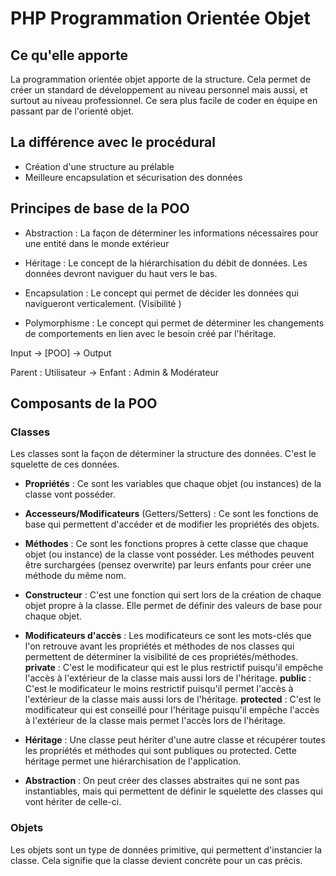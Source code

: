 # PHP Programmation Orientée Objet

## Ce qu'elle apporte

La programmation orientée objet apporte de la structure. Cela permet de créer un standard de développement au niveau personnel mais aussi, et surtout au niveau professionnel.
Ce sera plus facile de coder en équipe en passant par de l'orienté objet.

## La différence avec le procédural

- Création d'une structure au prélable
- Meilleure encapsulation et sécurisation des données

## Principes de base de la POO

- Abstraction : La façon de déterminer les informations nécessaires pour une entité dans le monde extérieur

- Héritage : Le concept de la hiérarchisation du débit de données. Les données devront naviguer du haut vers le bas.

- Encapsulation : Le concept qui permet de décider les données qui navigueront verticalement. (Visibilité
)
- Polymorphisme : Le concept qui permet de déterminer les changements de comportements en lien avec le besoin créé par l'héritage.

Input -> [POO] -> Output

Parent : Utilisateur -> Enfant : Admin & Modérateur

## Composants de la POO

### Classes

Les classes sont la façon de déterminer la structure des données. C'est le squelette de ces données.

  - **Propriétés** : Ce sont les variables que chaque objet (ou instances) de la classe vont posséder.
  - **Accesseurs/Modificateurs** (Getters/Setters) : Ce sont les fonctions de base qui permettent d'accéder et de modifier les propriétés des objets.
  - **Méthodes** : Ce sont les fonctions propres à cette classe que chaque objet (ou instance) de la classe vont posséder. Les méthodes peuvent être surchargées (pensez overwrite) par leurs enfants pour créer une méthode du même nom.
  - **Constructeur** : C'est une fonction qui sert lors de la création de chaque objet propre à la classe. Elle permet de définir des valeurs de base pour chaque objet.

  - **Modificateurs d'accès** : Les modificateurs ce sont les mots-clés que l'on retrouve avant les propriétés et méthodes de nos classes qui permettent de déterminer la visibilité de ces propriétés/méthodes. **private** : C'est le modificateur qui est le plus restrictif puisqu'il empêche l'accès à l'extérieur de la classe mais aussi lors de l'héritage. **public** : C'est le modificateur le moins restrictif puisqu'il permet l'accès à l'extérieur de la classe mais aussi lors de l'héritage. **protected** : C'est le modificateur qui est conseillé pour l'héritage puisqu'il empêche l'accès à l'extérieur de la classe mais permet l'accès lors de l'héritage.

  - **Héritage** : Une classe peut hériter d'une autre classe et récupérer toutes les propriétés et méthodes qui sont publiques ou protected. Cette héritage permet une hiérarchisation de l'application.
  
  - **Abstraction** : On peut créer des classes abstraites qui ne sont pas instantiables, mais qui permettent de définir le squelette des classes qui vont hériter de celle-ci.

### Objets

Les objets sont un type de données primitive, qui permettent d'instancier la classe. Cela signifie que la classe devient concrète pour un cas précis.

